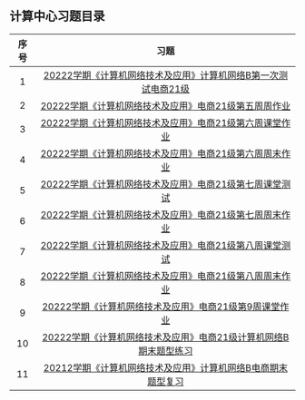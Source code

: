 ## 计算中心习题目录

|序号|习题|
|:---:|:---:|
|1|[20222学期《计算机网络技术及应用》计算机网络B第一次测试电商21级](./01.md)|
|2|[20222学期《计算机网络技术及应用》电商21级第五周周作业](./02.md)|
|3|[20222学期《计算机网络技术及应用》电商21级第六周课堂作业](./03.md)|
|4|[20222学期《计算机网络技术及应用》电商21级第六周周末作业](./04.md)|
|5|[20222学期《计算机网络技术及应用》电商21级第七周课堂测试](./05.md)|
|6|[20222学期《计算机网络技术及应用》电商21级第七周周末作业](./06.md)|
|7|[20222学期《计算机网络技术及应用》电商21级第八周课堂测试](./07.md)|
|8|[20222学期《计算机网络技术及应用》电商21级第八周周末作业](./08.md)|
|9|[20222学期《计算机网络技术及应用》电商21级第9周课堂作业](./09.md)|
|10|[20222学期《计算机网络技术及应用》电商21级计算机网络B期末题型练习](./10.md)|
|11|[20212学期《计算机网络技术及应用》计算机网络B电商期末题型复习](./11.md)|
